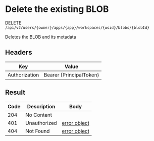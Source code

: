 # Delete the existing BLOB
DELETE `/api/v2/users/{owner}/apps/{app}/workspaces/{wsid}/blobs/{blobId}`

Deletes the BLOB and its metadata

## Headers
| Key | Value |
| --- | --- |
| Authorization | Bearer {PrincipalToken} |

## Result
| Code | Description | Body |
| --- | --- | --- |
| 204 | No Content |  |
| 401 | Unauthorized | [error object](#errors) |
| 404 | Not Found | [error object](#errors) |
